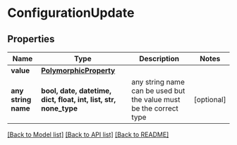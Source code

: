 # ConfigurationUpdate


## Properties
Name | Type | Description | Notes
------------ | ------------- | ------------- | -------------
**value** | [**PolymorphicProperty**](PolymorphicProperty.md) |  | 
**any string name** | **bool, date, datetime, dict, float, int, list, str, none_type** | any string name can be used but the value must be the correct type | [optional]

[[Back to Model list]](../README.md#documentation-for-models) [[Back to API list]](../README.md#documentation-for-api-endpoints) [[Back to README]](../README.md)


